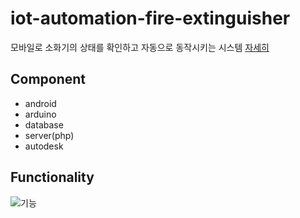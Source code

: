# iot-automation-fire-extinguisher
모바일로 소화기의 상태를 확인하고 자동으로 동작시키는 시스템 [자세히](./introduction)

## Component
- android
- arduino
- database
- server(php)
- autodesk

## Functionality
![기능](./image/기능)
